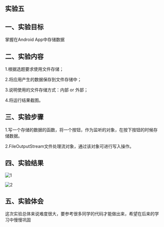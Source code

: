 ## 实验五

## 一、实验目标

 掌握在Android App中存储数据
 
## 二、实验内容

 1.根据选题要求使用文件存储；
 
 2.将应用产生的数据保存到文件存储中；
 
 3.说明使用的文件存储方式：内部 or 外部；
 
 4.将运行结果截图。
 
## 三、实验步骤

 1.写一个存储的数据的函数，将一个按钮，作为监听的对象，在按下按钮的时候存储数据。
 
 2.FileOutputStream文件处理流对象，通过该对象可进行写入操作。
 
 ## 四、实验结果
 
 ![1](https://github.com/LakersChampion/android-labs-2018/blob/master/soft1614080902108/lbh5.PNG)
 
 ![2](https://github.com/LakersChampion/android-labs-2018/blob/master/soft1614080902108/lbh4.PNG)
 
 
## 五、实验体会

这次实验总体来说难度很大，要参考很多同学的代码才能做出来，希望在后来的学习中慢慢巩固
